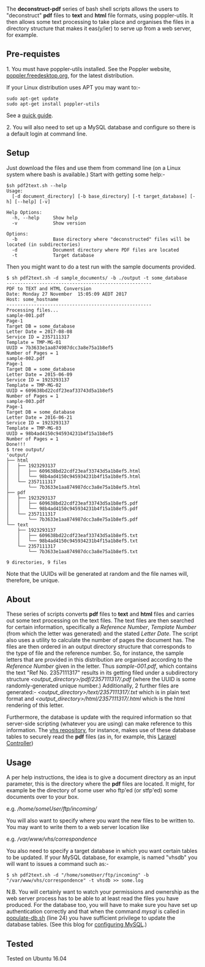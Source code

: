 The **deconstruct-pdf** series of bash shell scripts allows the users to "deconstruct" **pdf** files to **text** and **html** file formats, using poppler-utils. It then allows some text processing to take place and organises the files in a directory structure that makes it eas(y/ier) to serve up from a web server, for example.  


## Pre-requistes
1\. You must have poppler-utils installed. See the Poppler website, [poppler.freedesktop.org](https://poppler.freedesktop.org), for the latest distribution.


If your Linux distribution uses APT you may want to:-

```
sudo apt-get update
sudo apt-get install poppler-utils
```

See a [quick guide](https://www.howtogeek.com/228531/how-to-convert-a-pdf-file-to-editable-text-using-the-command-line-in-linux/).

2\. You will also need to set up a MySQL database and configure so there is a default login at command line.


## Setup
Just download the files and use them from command line (on a Linux system where bash is available.) Start with getting some help:-

```
$sh pdf2text.sh --help
Usage:
  [-d document_directory] [-b base_directory] [-t target_database] [-h] [--help] [-v]

Help Options:
  -h, --help     Show help
  -v             Show version

Options:
  -b             Base directory where "deconstructed" files will be located (in subdirectories)
  -d             Document directory where PDF files are located
  -t             Target database
```  

Then you might want to do a test run with the sample documents provided.

```
$ sh pdf2text.sh -d sample_documents/ -b ./output -t some_database
-----------------------------------------------------
PDF to TEXT and HTML Conversion
Date: Monday 27 November  15:05:09 AEDT 2017
Host: some_hostname
-----------------------------------------------------
Processing files...
sample-001.pdf
Page-1
Target DB = some_database
Letter Date = 2017-08-08
Service ID = 2357111317
Template = TMP-MG-01
UUID = 7b3633e1aa874987dcc3a8e75a1b8ef5
Number of Pages = 1
sample-002.pdf
Page-1
Target DB = some_database
Letter Date = 2015-06-09
Service ID = 1923293137
Template = TMP-MG-02
UUID = 609638bd22cdf23eaf33743d5a1b8ef5
Number of Pages = 1
sample-003.pdf
Page-1
Target DB = some_database
Letter Date = 2016-06-21
Service ID = 1923293137
Template = TMP-MG-03
UUID = 98b4ad4150c945934231b4f15a1b8ef5
Number of Pages = 1
Done!!!
$ tree output/
'output/
├── html
│   ├── 1923293137
│   │   ├── 609638bd22cdf23eaf33743d5a1b8ef5.html
│   │   └── 98b4ad4150c945934231b4f15a1b8ef5.html
│   └── 2357111317
│       └── 7b3633e1aa874987dcc3a8e75a1b8ef5.html
├── pdf
│   ├── 1923293137
│   │   ├── 609638bd22cdf23eaf33743d5a1b8ef5.pdf
│   │   └── 98b4ad4150c945934231b4f15a1b8ef5.pdf
│   └── 2357111317
│       └── 7b3633e1aa874987dcc3a8e75a1b8ef5.pdf
└── text
    ├── 1923293137
    │   ├── 609638bd22cdf23eaf33743d5a1b8ef5.txt
    │   └── 98b4ad4150c945934231b4f15a1b8ef5.txt
    └── 2357111317
        └── 7b3633e1aa874987dcc3a8e75a1b8ef5.txt

9 directories, 9 files
```

Note that the UUIDs will be generated at random and the file names will, therefore, be unique.

## About
These series of scripts converts **pdf** files to **text** and **html** files and carries out some text processing on the text files. The text files are then searched for certain information, specifically a _Reference Number_, _Template Number_ (from which the letter was generated) and the stated _Letter Date_. The script also uses a utility to calculate the number of pages the document has. The files are then ordered in an output directory structure that corresponds to the type of file and the reference number. So, for instance, the sample letters that are provided in this distribution are organised according to the _Reference Number_ given in the letter. Thus _sample-001.pdf_, which contains the text "Ref No. 2357111317" results in its getting filed under a subdirectory structure _<output_directory>/pdf/2357111317/<UUID>.pdf_ (where the UUID is some randomly-generated unique number.) Additionally, 2 further files are generated:- _<output_directory>/text/2357111317/<UUID>.txt_ which is in plain text format and _<output_directory>/html/2357111317/<UUID>.html_ which is the html rendering of this letter.

Furthermore, the database is update with the required information so that server-side scripting (whatever you are using) can make reference to this information. The [vhs repository](https://github.com/CodeforAustralia/vhs), for instance, makes use of these database tables to securely read the **pdf** files (as in, for example, this [Laravel Controller](https://github.com/CodeforAustralia/vhs/blob/master/app/Http/Controllers/ActualLetterController.php))

## Usage
A per help instructions, the idea is to give a document directory as an input parameter, this is the directory where the **pdf** files are located. It might, for example be the directory of some user who ftp'ed (or stfp'ed) some documents over to your box.

e.g. _/home/someUser/ftp/incoming/_

You will also want to specify where you want the new files to be written to. You may want to write them to a web server location like

e.g. _/var/www/vhs/correspondence_

You also need to specify a target database in which you want certain tables to be updated. If your MySQL database, for example, is named "vhsdb" you will want to issues a command such as:-


```
$ sh pdf2text.sh -d "/home/someUser/ftp/incoming" -b "/var/www/vhs/correspondence" -t vhsdb >> some.log
```  

N.B. You will certainly want to watch your permissions and ownership as the web server process has to be able to at least read the files you have produced. For the database too, you will have to make sure you have set up authentication correctly and that when the command *mysql* is called in [populate-db.sh](https://github.com/CodeforAustralia/deconstruct-pdf/blob/master/populate-db.sh) (line 24) you have sufficient privilege to update the database tables. (See this blog for [configuring MySQL](https://github.com/CodeforAustralia/vhs/wiki/Configuring-MySQL).)

## Tested

Tested on Ubuntu 16.04
